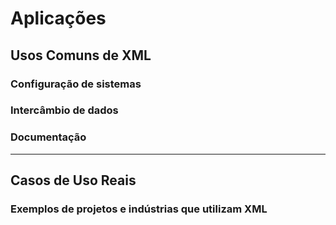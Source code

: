 # Aplicações

## Usos Comuns de XML

### Configuração de sistemas

### Intercâmbio de dados

### Documentação

---

## Casos de Uso Reais

### Exemplos de projetos e indústrias que utilizam XML
